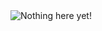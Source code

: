 <div>
    <img style="max-width: 100%" alt="Nothing here yet!" src="{{site.data.info.assets}}assets/images/todo.png"/>
</div>